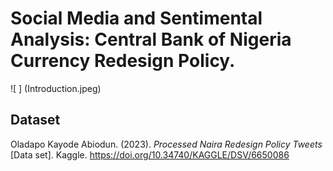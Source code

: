 # Social Media and Sentimental Analysis: Central Bank of Nigeria Currency Redesign Policy.
![ ] (Introduction.jpeg)
## Dataset
Oladapo Kayode Abiodun. (2023). <i>Processed Naira Redesign Policy Tweets</i> [Data set]. Kaggle. https://doi.org/10.34740/KAGGLE/DSV/6650086
